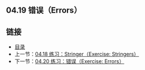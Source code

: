 ## 04.19 错误（Errors）


## 链接
* [目录](https://github.com/gnefiy/go-zh/blob/master/tour/directory.md)
* 上一节：[04.18 练习：Stringer（Exercise: Stringers）](https://github.com/gnefiy/go-zh/blob/master/tour/methods/04.18.md)
* 下一节：[04.20 练习：错误（Exercise: Errors）](https://github.com/gnefiy/go-zh/blob/master/tour/methods/04.20.md)
